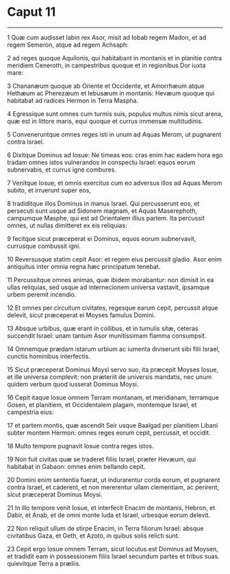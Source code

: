 # Caput 11

***

1 Quæ cum audisset Iabin rex Asor, misit ad Iobab regem Madon, et ad regem Semeron, atque ad regem Achsaph:

2 ad reges quoque Aquilonis, qui habitabant in montanis et in planitie contra meridiem Ceneroth, in campestribus quoque et in regionibus Dor iuxta mare:

3 Chananæum quoque ab Oriente et Occidente, et Amorrhæum atque Hethæum ac Pherezæum et Iebusæum in montanis: Hevæum quoque qui habitabat ad radices Hermon in Terra Maspha.

4 Egressique sunt omnes cum turmis suis, populus multus nimis sicut arena, quæ est in littore maris, equi quoque et currus immensæ multitudinis.

5 Conveneruntque omnes reges isti in unum ad Aquas Merom, ut pugnarent contra Israel.

6 Dixitque Dominus ad Iosue: Ne timeas eos: cras enim hac eadem hora ego tradam omnes istos vulnerandos in conspectu Israel: equos eorum subnervabis, et currus igne combures.

7 Venitque Iosue, et omnis exercitus cum eo adversus illos ad Aquas Merom subito, et irruerunt super eos,

8 tradiditque illos Dominus in manus Israel. Qui percusserunt eos, et persecuti sunt usque ad Sidonem magnam, et Aquas Maserephoth, campumque Masphe, qui est ad Orientalem illius partem. Ita percussit omnes, ut nullas dimitteret ex eis reliquias:

9 fecitque sicut præceperat ei Dominus, equos eorum subnervavit, currusque combussit igni.

10 Reversusque statim cepit Asor: et regem eius percussit gladio. Asor enim antiquitus inter omnia regna hæc principatum tenebat.

11 Percussitque omnes animas, quæ ibidem morabantur: non dimisit in ea ullas reliquias, sed usque ad internecionem universa vastavit, ipsamque urbem peremit incendio.

12 Et omnes per circuitum civitates, regesque earum cepit, percussit atque delevit, sicut præceperat ei Moyses famulus Domini.

13 Absque urbibus, quæ erant in collibus, et in tumulis sitæ, ceteras succendit Israel: unam tantum Asor munitissimam flamma consumpsit.

14 Omnemque prædam istarum urbium ac iumenta diviserunt sibi filii Israel, cunctis hominibus interfectis.

15 Sicut præceperat Dominus Moysi servo suo, ita præcepit Moyses Iosue, et ille universa complevit: non præteriit de universis mandatis, nec unum quidem verbum quod iusserat Dominus Moysi.

16 Cepit itaque Iosue omnem Terram montanam, et meridianam, terramque Gosen, et planitiem, et Occidentalem plagam, montemque Israel, et campestria eius:

17 et partem montis, quæ ascendit Seir usque Baalgad per planitiem Libani subter montem Hermon: omnes reges eorum cepit, percussit, et occidit.

18 Multo tempore pugnavit Iosue contra reges istos.

19 Non fuit civitas quæ se traderet filiis Israel, præter Hevæum, qui habitabat in Gabaon: omnes enim bellando cepit.

20 Domini enim sententia fuerat, ut indurarentur corda eorum, et pugnarent contra Israel, et caderent, et non mererentur ullam clementiam, ac perirent, sicut præceperat Dominus Moysi.

21 In illo tempore venit Iosue, et interfecit Enacim de montanis, Hebron, et Dabir, et Anab, et de omni monte Iuda et Israel, urbesque eorum delevit.

22 Non reliquit ullum de stirpe Enacim, in Terra filiorum Israel: absque civitatibus Gaza, et Geth, et Azoto, in quibus solis relicti sunt.

23 Cepit ergo Iosue omnem Terram, sicut locutus est Dominus ad Moysen, et tradidit eam in possessionem filiis Israel secundum partes et tribus suas. quievitque Terra a præliis.

